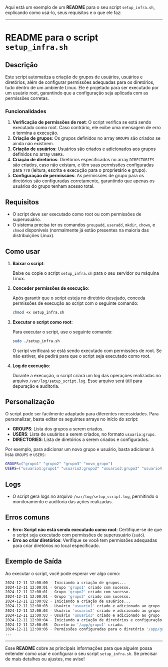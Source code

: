 Aqui está um exemplo de um **README** para o seu script `setup_infra.sh`, explicando como usá-lo, seus requisitos e o que ele faz:

---

# README para o script `setup_infra.sh`

## Descrição

Este script automatiza a criação de grupos de usuários, usuários e diretórios, além de configurar permissões adequadas para os diretórios, tudo dentro de um ambiente Linux. Ele é projetado para ser executado por um usuário root, garantindo que a configuração seja aplicada com as permissões corretas.

### Funcionalidades

1. **Verificação de permissões de root**: O script verifica se está sendo executado como root. Caso contrário, ele exibe uma mensagem de erro e termina a execução.
2. **Criação de grupos**: Os grupos definidos no array `GROUPS` são criados se ainda não existirem.
3. **Criação de usuários**: Usuários são criados e adicionados aos grupos definidos no array `USERS`.
4. **Criação de diretórios**: Diretórios especificados no array `DIRECTORIES` são criados, caso não existam, e têm suas permissões configuradas para `770` (leitura, escrita e execução para o proprietário e grupo).
5. **Configuração de permissões**: As permissões de grupo para os diretórios são configuradas corretamente, garantindo que apenas os usuários do grupo tenham acesso total.

## Requisitos

- O script deve ser executado como root ou com permissões de superusuário.
- O sistema precisa ter os comandos `groupadd`, `useradd`, `mkdir`, `chown`, e `chmod` disponíveis (normalmente já estão presentes na maioria das distribuições Linux).

## Como usar

1. **Baixar o script**:
   
   Baixe ou copie o script `setup_infra.sh` para o seu servidor ou máquina Linux.

2. **Conceder permissões de execução**:

   Após garantir que o script esteja no diretório desejado, conceda permissões de execução ao script com o seguinte comando:

   ```bash
   chmod +x setup_infra.sh
   ```

3. **Executar o script como root**:

   Para executar o script, use o seguinte comando:

   ```bash
   sudo ./setup_infra.sh
   ```

   O script verificará se está sendo executado com permissões de root. Se não estiver, ele pedirá para que o script seja executado como root.

4. **Log de execução**:

   Durante a execução, o script criará um log das operações realizadas no arquivo `/var/log/setup_script.log`. Esse arquivo será útil para depuração e auditoria.

## Personalização

O script pode ser facilmente adaptado para diferentes necessidades. Para personalizar, basta editar os seguintes arrays no início do script:

- **GROUPS**: Lista dos grupos a serem criados.
- **USERS**: Lista de usuários a serem criados, no formato `usuario:grupo`.
- **DIRECTORIES**: Lista de diretórios a serem criados e configurados.

Por exemplo, para adicionar um novo grupo e usuário, basta adicionar à lista `GROUPS` e `USERS`:

```bash
GROUPS=("grupo1" "grupo2" "grupo3" "novo_grupo")
USERS=("usuario1:grupo1" "usuario2:grupo2" "usuario3:grupo3" "usuario4:novo_grupo")
```

## Logs

- O script gera logs no arquivo `/var/log/setup_script.log`, permitindo o monitoramento e auditoria das ações realizadas.
  
## Erros comuns

- **Erro: Script não está sendo executado como root**: Certifique-se de que o script seja executado com permissões de superusuário (`sudo`).
- **Erro ao criar diretórios**: Verifique se você tem permissões adequadas para criar diretórios no local especificado.

## Exemplo de Saída

Ao executar o script, você pode esperar ver algo como:

```bash
2024-12-11 12:00:00 - Iniciando a criação de grupos...
2024-12-11 12:00:01 - Grupo 'grupo1' criado com sucesso.
2024-12-11 12:00:01 - Grupo 'grupo2' criado com sucesso.
2024-12-11 12:00:01 - Grupo 'grupo3' criado com sucesso.
2024-12-11 12:00:02 - Iniciando a criação de usuários...
2024-12-11 12:00:03 - Usuário 'usuario1' criado e adicionado ao grupo 'grupo1'.
2024-12-11 12:00:03 - Usuário 'usuario2' criado e adicionado ao grupo 'grupo2'.
2024-12-11 12:00:03 - Usuário 'usuario3' criado e adicionado ao grupo 'grupo3'.
2024-12-11 12:00:04 - Iniciando a criação de diretórios e configuração de permissões...
2024-12-11 12:00:05 - Diretório '/app/grupo1' criado.
2024-12-11 12:00:06 - Permissões configuradas para o diretório '/app/grupo1'.
...
```

---

Esse **README** cobre as principais informações para que alguém possa entender como usar e configurar o seu script `setup_infra.sh`. Se precisar de mais detalhes ou ajustes, me avise!
